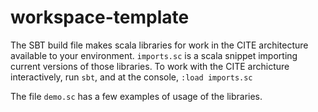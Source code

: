 # workspace-template

The SBT build file makes scala libraries for work in the CITE architecture available to your environment.  `imports.sc` is a scala  snippet importing current versions of those libraries.  To work with the CITE archicture interactively, run `sbt`, and at the console, `:load imports.sc`

The file `demo.sc` has a few examples of usage of the libraries.  
